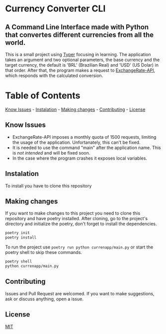 # Currency Converter CLI

## A Command Line Interface made with Python that convertes different currencies from all the world.

This is a small project using [Typer](https://github.com/tiangolo/typer) focusing in learning. The application takes an argument and two optional parameters, the base currency and the target currency, the default is 'BRL' (Brazilian Real) and 'USD' (US Dolar) in that order. After that, the program makes a request to [ExchangeRate-API](https://www.exchangerate-api.com/), which responds with the calculated conversion.

# Table of Contents

[Know Issues](#know-isssues) - [Instalation](#instalation) - [Making changes](#making-changes) - [Contributing](#contributing) - [License](#license)

## Know Issues

- ExchangeRate-API imposes a monthly quota of 1500 requests, limiting the usage of the application. Unfortanately, this can't be fixed.
- It is needed to use the command "main" after the application name. This is _not intended_ and will be fixed soon.
- In the case where the program crashes it exposes local variables.

## Instalation

To install you have to clone this repository

## Making changes

If you want to make changes to this project you need to clone this repository and have poetry installed.
After cloning, go to the project's directory and initialize the poetry, don't forget to install the dependencies.

```bash
poetry init
poetry install
```

To run the project use `poetry run python currenapp/main.py` or start the poetry shell to skip these commands.

```zsh
poetry shell
python currenapp/main.py
```

## Contributing

Issues and Pull Request are welcomed. If you want to make suggestions, ask or discuss anything, open a issue.

## License

[MIT](./LICENSE.md)
